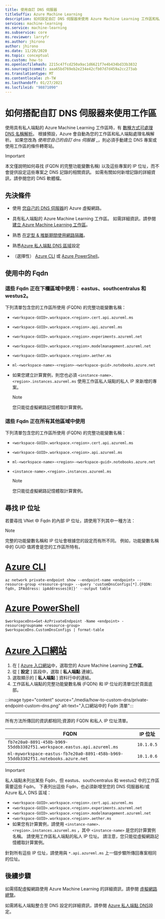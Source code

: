 ```yaml
---
title: 使用自訂 DNS 伺服器
titleSuffix: Azure Machine Learning
description: 如何設定自訂 DNS 伺服器來使用 Azure Machine Learning 工作區和私人端點。
services: machine-learning
ms.service: machine-learning
ms.subservice: core
ms.reviewer: larryfr
ms.author: jhirono
author: jhirono
ms.date: 11/20/2020
ms.topic: conceptual
ms.custom: how-to
ms.openlocfilehash: 2215c47fcd250a9ac1d6621f7e4b434bd33b3832
ms.sourcegitcommit: aaa65bd769eb2e234e42cfb07d7d459a2cc273ab
ms.translationtype: MT
ms.contentlocale: zh-TW
ms.lasthandoff: 01/27/2021
ms.locfileid: "98871090"
---
```

# <a name="how-to-use-your-workspace-with-a-custom-dns-server"></a>如何搭配自訂 DNS 伺服器來使用工作區

使用具有私人端點的 Azure Machine Learning 工作區時，有 [數種方式可處理 DNS 名稱解析](../private-link/private-endpoint-dns.md)。 根據預設，Azure 會自動為您的工作區和私人端點處理名稱解析。 如果您改為 _使用您自己的自訂 dns 伺服器_ _，則必須手動建立 DNS 專案或使用工作區的條件轉寄站。

> [!IMPORTANT]
> 本文僅說明如何尋找 (FQDN 的完整功能變數名稱) 以及這些專案的 IP 位址，而不會提供設定這些專案之 DNS 記錄的相關資訊。 如需有關如何新增記錄的詳細資訊，請參閱您的 DNS 軟體檔。

## <a name="prerequisites"></a>先決條件

- 使用 [您自己的 DNS 伺服器](../virtual-network/virtual-networks-name-resolution-for-vms-and-role-instances.md#name-resolution-that-uses-your-own-dns-server)的 Azure 虛擬網路。

- 具有私人端點的 Azure Machine Learning 工作區。 如需詳細資訊，請參閱 [建立 Azure Machine Learning 工作區](how-to-manage-workspace.md)。

- 熟悉 [在定型 & 推斷期間使用網路隔離](./how-to-network-security-overview.md)。

- 熟悉[Azure 私人端點 DNS 區域](../private-link/private-endpoint-dns.md)設定

- （選擇性） [Azure CLI](/cli/azure/install-azure-cli) 或 [Azure PowerShell](/powershell/azure/install-az-ps)。

## <a name="fqdns-in-use"></a>使用中的 Fqdn
### <a name="these-fqdns-are-in-use-in-the-following-regions-eastus-southcentralus-and-westus2"></a>這些 Fqdn 正在下欄區域中使用： eastus、southcentralus 和 westus2。
下列清單包含您的工作區所使用 (FQDN) 的完整功能變數名稱：

* `<workspace-GUID>.workspace.<region>.cert.api.azureml.ms`
* `<workspace-GUID>.workspace.<region>.api.azureml.ms`
* `<workspace-GUID>.workspace.<region>.experiments.azureml.net`
* `<workspace-GUID>.workspace.<region>.modelmanagement.azureml.net`
* `<workspace-GUID>.workspace.<region>.aether.ms`
* `ml-<workspace-name>-<region>-<workspace-guid>.notebooks.azure.net`
* 如果您建立計算實例，則您也必須 `<instance-name>.<region>.instances.azureml.ms` 使用工作區私人端點的私人 IP 來新增的專案。

    > [!NOTE]
    > 您只能從虛擬網路記憶體取計算實例。
    
### <a name="these-fqdns-are-in-use-in-all-other-regions"></a>這些 Fqdn 正在所有其他區域中使用
下列清單包含您的工作區所使用 (FQDN) 的完整功能變數名稱：

* `<workspace-GUID>.workspace.<region>.cert.api.azureml.ms`
* `<workspace-GUID>.workspace.<region>.api.azureml.ms`
* `ml-<workspace-name>-<region>-<workspace-guid>.notebooks.azure.net`
* `<instance-name>.<region>.instances.azureml.ms`

    > [!NOTE]
    > 您只能從虛擬網路記憶體取計算實例。

## <a name="find-the-ip-addresses"></a>尋找 IP 位址

若要尋找 VNet 中 Fqdn 的內部 IP 位址，請使用下列其中一種方法：

> [!NOTE]
> 完整的功能變數名稱和 IP 位址會根據您的設定而有所不同。 例如，功能變數名稱中的 GUID 值將會是您的工作區所特有。

# <a name="azure-cli"></a>[Azure CLI](#tab/azure-cli)

```azurecli
az network private-endpoint show --endpoint-name <endpoint> --resource-group <resource-group> --query 'customDnsConfigs[*].{FQDN: fqdn, IPAddress: ipAddresses[0]}' --output table
```

# <a name="azure-powershell"></a>[Azure PowerShell](#tab/azure-powershell)

```azurepowershell
$workspaceDns=Get-AzPrivateEndpoint -Name <endpoint> -resourcegroupname <resource-group>
$workspaceDns.CustomDnsConfigs | format-table
```

# <a name="azure-portal"></a>[Azure 入口網站](#tab/azure-portal)

1. 在 [ [Azure 入口網站](https://portal.azure.com)中，選取您的 Azure Machine Learning __工作區__。
1. 從 [ __設定__ ] 區段中，選取 [ __私人端點__ 連線]。
1. 選取顯示的 [ __私人端點__ ] 資料行中的連結。
1. 工作區私人端點的完整功能變數名稱 (FQDN) 和 IP 位址的清單位於頁面底部。

:::image type="content" source="./media/how-to-custom-dns/private-endpoint-custom-dns.png" alt-text="入口網站中的 Fqdn 清單":::

---

所有方法所傳回的資訊都相同;資源的 FQDN 和私人 IP 位址清單。

| FQDN | IP 位址 |
| ----- | ----- |
| `fb7e20a0-8891-458b-b969-55ddb3382f51.workspace.eastus.api.azureml.ms` | `10.1.0.5` |
| `ml-myworkspace-eastus-fb7e20a0-8891-458b-b969-55ddb3382f51.notebooks.azure.net` | `10.1.0.6` |

> [!IMPORTANT]
> 私人端點未列出某些 Fqdn，但 eastus、southcentralus 和 westus2 中的工作區需要這些 Fqdn。 下表列出這些 Fqdn，也必須新增至您的 DNS 伺服器和/或 Azure 私人 DNS 區域：
>
> * `<workspace-GUID>.workspace.<region>.cert.api.azureml.ms`
> * `<workspace-GUID>.workspace.<region>.experiments.azureml.net`
> * `<workspace-GUID>.workspace.<region>.modelmanagement.azureml.net`
> * `<workspace-GUID>.workspace.<region>.aether.ms`
> * 如果您有計算實例，請使用 `<instance-name>.<region>.instances.azureml.ms` ，其中 `<instance-name>` 是您的計算實例名稱。 請使用工作區私人端點的私人 IP 位址。 請注意，您只能從虛擬網路記憶體取計算實例。
>
> 針對所有這些 IP 位址，請使用與 `*.api.azureml.ms` 上一個步驟所傳回專案相同的位址。

## <a name="next-steps"></a>後續步驟

如需搭配虛擬網路使用 Azure Machine Learning 的詳細資訊，請參閱 [虛擬網路總覽](how-to-network-security-overview.md)。

如需將私人端點整合至 DNS 設定的詳細資訊，請參閱 [Azure 私人端點 DNS](../private-link/private-endpoint-dns.md)設定。